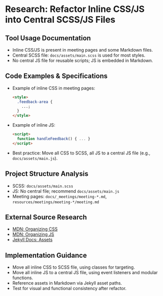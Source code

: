 <!-- markdownlint-disable-file -->

# Research: Refactor Inline CSS/JS into Central SCSS/JS Files

## Tool Usage Documentation

- Inline CSS/JS is present in meeting pages and some Markdown files.
- Central SCSS file: `docs/assets/main.scss` is used for most styles.
- No central JS file for reusable scripts; JS is embedded in Markdown.

## Code Examples & Specifications

- Example of inline CSS in meeting pages:
  ```html
  <style>
    .feedback-area {
      ...;
    }
  </style>
  ```
- Example of inline JS:
  ```html
  <script>
    function handleFeedback() { ... }
  </script>
  ```
- Best practice: Move all CSS to SCSS, all JS to a central JS file (e.g., `docs/assets/main.js`).

## Project Structure Analysis

- SCSS: `docs/assets/main.scss`
- JS: No central file; recommend `docs/assets/main.js`
- Meeting pages: `docs/_meetings/meeting-*.md`, `resources/meetings/meeting-*/meeting.md`

## External Source Research

- [MDN: Organizing CSS](https://developer.mozilla.org/en-US/docs/Learn/CSS/Building_blocks/Organizing)
- [MDN: Organizing JS](https://developer.mozilla.org/en-US/docs/Learn/JavaScript/Building_blocks/Organizing)
- [Jekyll Docs: Assets](https://jekyllrb.com/docs/assets/)

## Implementation Guidance

- Move all inline CSS to SCSS file, using classes for targeting.
- Move all inline JS to a central JS file, using event listeners and modular functions.
- Reference assets in Markdown via Jekyll asset paths.
- Test for visual and functional consistency after refactor.
